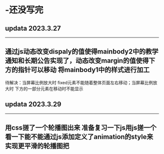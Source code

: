 # -还没写完

## updata 2023.3.27 
---
通过js动态改变dispaly的值使得mainbody2中的教学通知和长期公告实现了，动态改变margin的值使得下方的指针可以移动
将mainbody1中的样式进行加工
---
待解决：当屏幕比例放大时 fixed元素不能随着整体页面左右移动；当屏幕比例放大时 下方的一部分元素在移动时不能显示

## updata 2023.3.29
---
用css搓了一个轮播图出来 准备复习一下js用js搓一个
看一下能不能通过js添加定义了animation的style来实现更平滑的轮播图把
---
